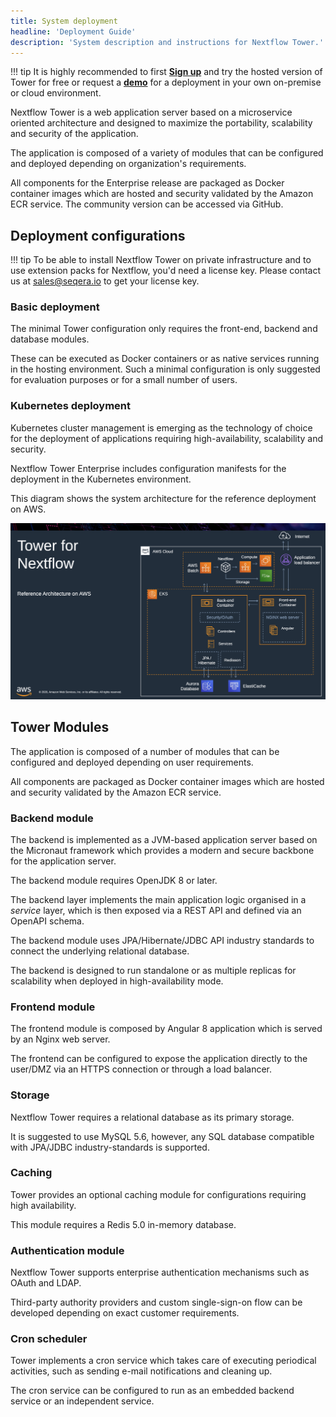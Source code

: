 ```yaml
---
title: System deployment
headline: 'Deployment Guide'
description: 'System description and instructions for Nextflow Tower.'
---
```


!!! tip 
    It is highly recommended to first [**Sign up**](https://tower.nf "Nextflow Tower") and try the hosted version of Tower for free or request a [**demo**](https://meetings.hubspot.com/evan141 "Nextflow Tower Demo") for a deployment in your own on-premise or cloud environment.


Nextflow Tower is a web application server based on a microservice oriented architecture and designed to maximize the portability, scalability and security of the application.

The application is composed of a variety of modules that can be configured and deployed depending on organization's requirements.

All components for the Enterprise release are packaged as Docker container images which are hosted and security validated by the Amazon ECR service. The community version can be accessed via GitHub.

## Deployment configurations


!!! tip 
    To be able to install Nextflow Tower on private infrastructure and to use extension packs for Nextflow, you'd need a license key. Please contact us at sales@seqera.io to get your license key.


### Basic deployment

The minimal Tower configuration only requires the front-end, backend and database modules.

These can be executed as Docker containers or as native services running in the hosting environment. Such a minimal configuration is only suggested for evaluation purposes or for a small number of users.

### Kubernetes deployment

Kubernetes cluster management is emerging as the technology of choice for the deployment of applications requiring high-availability, scalability and security.

Nextflow Tower Enterprise includes configuration manifests for the deployment in the Kubernetes environment.

This diagram shows the system architecture for the reference deployment on AWS.

![](_images/installation_reference_architecture.png)

## Tower Modules

The application is composed of a number of modules that can be configured and deployed depending on user requirements.

All components are packaged as Docker container images which are hosted and security validated by the Amazon ECR service.

### Backend module

The backend is implemented as a JVM-based application server based on the Micronaut framework which provides a modern and secure backbone for the application server.

The backend module requires OpenJDK 8 or later.

The backend layer implements the main application logic organised in a *service* layer, which is then exposed via a REST API and defined via an OpenAPI schema.

The backend module uses JPA/Hibernate/JDBC API industry standards to connect the underlying relational database.

The backend is designed to run standalone or as multiple replicas for scalability when deployed in high-availability mode.  

### Frontend module

The frontend module is composed by Angular 8 application which is served by an Nginx web server.

The frontend can be configured to expose the application directly to the user/DMZ via an HTTPS connection or through a load balancer.

### Storage

Nextflow Tower requires a relational database as its primary storage.

It is suggested to use MySQL 5.6, however, any SQL database compatible with JPA/JDBC industry-standards is supported.

### Caching

Tower provides an optional caching module for configurations requiring high availability.

This module requires a Redis 5.0 in-memory database.

### Authentication module

Nextflow Tower supports enterprise authentication mechanisms such as OAuth and LDAP.

Third-party authority providers and custom single-sign-on flow can be developed depending on exact customer requirements.

### Cron scheduler

Tower implements a cron service which takes care of executing periodical activities, such as sending e-mail notifications and cleaning up.

The cron service can be configured to run as an embedded backend service or an independent service.
